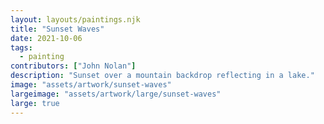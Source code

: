 ```yaml
---
layout: layouts/paintings.njk
title: "Sunset Waves"
date: 2021-10-06
tags: 
  - painting
contributors: ["John Nolan"]
description: "Sunset over a mountain backdrop reflecting in a lake."
image: "assets/artwork/sunset-waves"
largeimage: "assets/artwork/large/sunset-waves"
large: true
---
```

